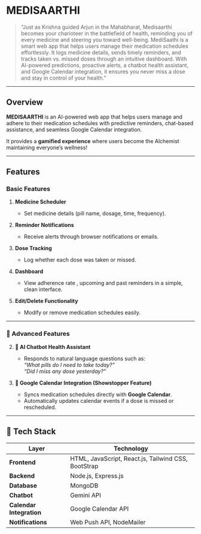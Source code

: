 # MEDISAARTHI

> “Just as Krishna guided Arjun in the Mahabharat, Medisaarthi becomes your charioteer in the battlefield of health, reminding you of every medicine and steering you toward well-being.
MediSaathi is a smart web app that helps users manage their medication schedules effortlessly. It logs medicine details, sends timely reminders, and tracks taken vs. missed doses through an intuitive dashboard. With AI-powered predictions, proactive alerts, a chatbot health assistant, and Google Calendar integration, it ensures you never miss a dose and stay in control of your health.”



---

## Overview

**MEDISAARTHI** is an AI-powered web app that helps users manage and adhere to their medication schedules with predictive reminders, chat-based assistance, and seamless Google Calendar integration.

It provides a **gamified experience** where users become the Alchemist maintaining everyone’s wellness!

---

## Features

### Basic Features

1. **Medicine Scheduler**  
   - Set medicine details (pill name, dosage, time, frequency).

2. **Reminder Notifications**  
   - Receive alerts through browser notifications or emails.

3. **Dose Tracking**  
   - Log whether each dose was taken or missed.

4. **Dashboard**  
   - View adherence rate , upcoming and past reminders in a simple, clean interface.

5. **Edit/Delete Functionality**  
   - Modify or remove medication schedules easily.


---

### 🧠 Advanced Features

2. **💬 AI Chatbot Health Assistant**  
   - Responds to natural language questions such as:  
     _“What pills do I need to take today?”_  
     _“Did I miss any dose yesterday?”_

3. **📅 Google Calendar Integration (Showstopper Feature)**  
   - Syncs medication schedules directly with **Google Calendar**.  
   - Automatically updates calendar events if a dose is missed or rescheduled.

---

## 🧩 Tech Stack

| Layer | Technology |
|-------|-------------|
| **Frontend** | HTML, JavaScript, React.js, Tailwind CSS, BootStrap  |
| **Backend** | Node.js, Express.js |
| **Database** | MongoDB |
| **Chatbot** | Gemini API |
| **Calendar Integration** | Google Calendar API |
| **Notifications** | Web Push API, NodeMailer |


